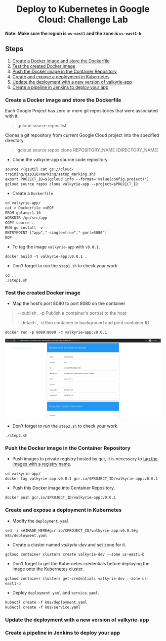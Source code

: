 <h1 align='center'>Deploy to Kubernetes in Google Cloud: Challenge Lab</h1>

<strong>Note: Make sure the region is `us-east1` and the zone is `us-east1-b`</strong>

<h2> Steps </h2>

1. [Create a Docker image and store the Dockerfile](#1)
1. [Test the created Docker image](#2)
1. [Push the Docker image in the Container Repository](#3)
1. [Create and expose a deployment in Kubernetes](#4)
1. [Update the deployment with a new version of valkyrie-app](#5)
1. [Create a pipeline in Jenkins to deploy your app](#6)

<h3 id=1>Create a Docker image and store the Dockerfile</h3>

Each Google Project has zero or more git repositories that were associated with it.
> gcloud source repos list

Clones a git repository from current Google Cloud project into the specified directory.
> gcloud source repos clone REPOSITORY_NAME [DIRECTORY_NAME]

* Clone the valkyrie-app source code repository
```
source <(gsutil cat gs://cloud-training/gsp318/marking/setup_marking.sh)
export PROJECT_ID=$(gcloud info --format='value(config.project)')
gcloud source repos clone valkyrie-app --project=$PROJECT_ID
```

* Create a `Dockerfile`
```
cd valkyrie-app/
cat > Dockerfile <<EOF
FROM golang:1.10
WORKDIR /go/src/app
COPY source .
RUN go install -v
ENTRYPOINT ["app","-single=true","-port=8080"]
EOF
```

* To tag the image `valkyrie-app` with `v0.0.1`.
```
docker build -t valkyrie-app:v0.0.1 .
```

* Don't forget to run the `step1.sh` to check your work. 
```
cd ..
./step1.sh
```

<h3 id=2>Test the created Docker image</h3>

* Map the host’s port 8080 to port 8080 on the container
> --publish , -p		Publish a container's port(s) to the host
> 
> --detach , -d		  Run container in background and print container ID

```
docker run -p 8080:8080 -d valkyrie-app:v0.0.1
```
![Here is result shown in Step 2](./image/0616_step2.JPG)
* Don't forget to run the `step2.sh` to check your work. 
```
./step2.sh
```

<h3 id=3>Push the Docker image in the Container Repository</h3>

* Push images to private registry hosted by gcr, it is necessary to [tag the images with a registry name](https://cloud.google.com/container-registry/docs/pushing-and-pulling#tag).

```
cd valkyrie-app/
docker tag valkyrie-app:v0.0.1 gcr.io/$PROJECT_ID/valkyrie-app:v0.0.1
```

* Push this Docker image into Container Repository.
```
docker push gcr.io/$PROJECT_ID/valkyrie-app:v0.0.1
```

<h3 id=4>Create and expose a deployment in Kubernetes</h3>

* Modify the `deployment.yaml`
```
sed -i s#IMAGE_HERE#gcr.io/$PROJECT_ID/valkyrie-app:v0.0.1#g k8s/deployment.yaml
```

* Create a cluster named *valkyrie-dev* and set zone for it.
```
gcloud container clusters create valkyrie-dev --zone us-east1-b
```

* Don't forget to get the Kubernetes credentials before deploying the image onto the Kubernetes cluster.
```
gcloud container clusters get-credentials valkyrie-dev --zone us-east1-b
```

* Deploy `deployment.yaml` and `service.yaml`.
```
kubectl create -f k8s/deployment.yaml
kubectl create -f k8s/service.yaml
```

<h3 id=5>Update the deployment with a new version of valkyrie-app</h3>
<h3 id=6>Create a pipeline in Jenkins to deploy your app</h3>
